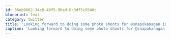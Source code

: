 ```yaml
---
id: 36eb9862-34c8-49f5-9bad-0c3df5c9546c
blueprint: text
category: twitter
title: 'Looking forward to doing some photo shoots for @snapokanagan in the next few weeks..'
caption: 'Looking forward to doing some photo shoots for @snapokanagan in the next few weeks..'
---
```

